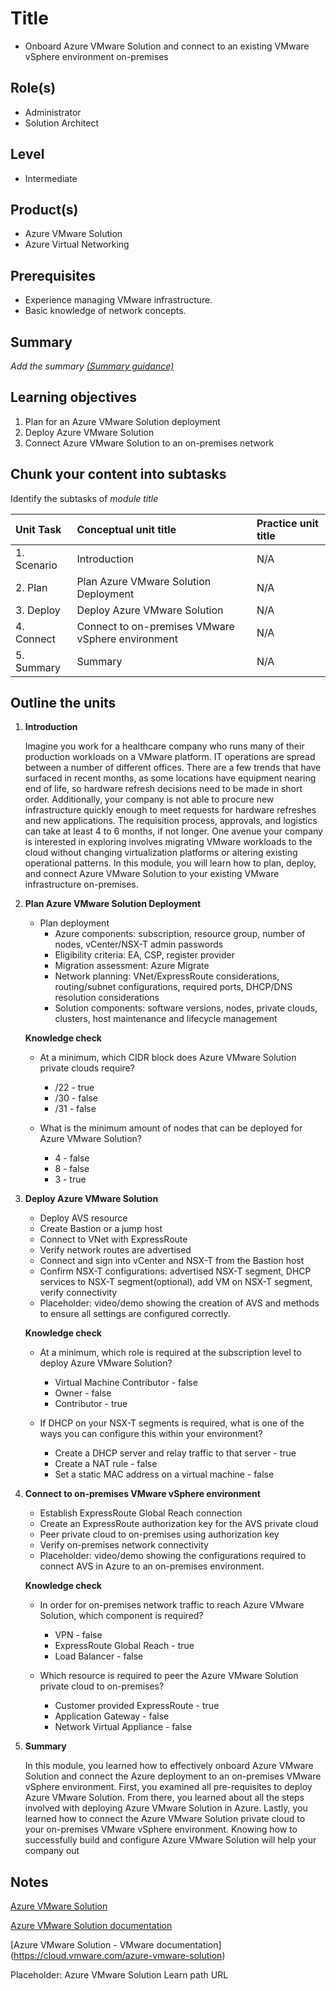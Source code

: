 # Title

- Onboard Azure VMware Solution and connect to an existing VMware vSphere environment on-premises

## Role(s)

- Administrator
- Solution Architect

## Level

- Intermediate

## Product(s)

- Azure VMware Solution
- Azure Virtual Networking

## Prerequisites

- Experience managing VMware infrastructure.
- Basic knowledge of network concepts.

## Summary

*Add the summary [(Summary guidance)](https://review.docs.microsoft.com/en-us/learn-docs/docs/id-guidance-introductory-summaries)*

## Learning objectives

1. Plan for an Azure VMware Solution deployment
1. Deploy Azure VMware Solution
1. Connect Azure VMware Solution to an on-premises network

## Chunk your content into subtasks

Identify the subtasks of *module title*

| Unit Task   | Conceptual unit title | Practice unit title |
| :---------- | :-------------------- | :------------------ |
| 1. Scenario | Introduction          | N/A                 |
| 2. Plan | Plan Azure VMware Solution Deployment | N/A |
| 3. Deploy | Deploy Azure VMware Solution | N/A |
| 4. Connect | Connect to on-premises VMware vSphere environment | N/A |
| 5. Summary  | Summary               | N/A                 |

## Outline the units

1. **Introduction**

    Imagine you work for a healthcare company who runs many of their production workloads on a VMware platform. IT operations are spread between a number of different offices. There are a few trends that have surfaced in recent months, as some locations have equipment nearing end of life, so hardware refresh decisions need to be made in short order. Additionally, your company is not able to procure new infrastructure quickly enough to meet requests for hardware refreshes and new applications. The requisition process, approvals, and logistics can take at least 4 to 6 months, if not longer. One avenue your company is interested in exploring involves migrating VMware workloads to the cloud without changing virtualization platforms or altering existing operational patterns. In this module, you will learn how to plan, deploy, and connect Azure VMware Solution to your existing VMware infrastructure on-premises.

1. **Plan Azure VMware Solution Deployment**

    - Plan deployment
        - Azure components: subscription, resource group, number of nodes, vCenter/NSX-T admin passwords
        - Eligibility criteria: EA, CSP, register provider
        - Migration assessment: Azure Migrate
        - Network planning: VNet/ExpressRoute considerations, routing/subnet configurations, required ports, DHCP/DNS resolution considerations
        - Solution components: software versions, nodes, private clouds, clusters, host maintenance and lifecycle management

    **Knowledge check**

    - At a minimum, which CIDR block does Azure VMware Solution private clouds require?

        - /22 - true
        - /30 - false
        - /31 - false
        
    - What is the minimum amount of nodes that can be deployed for Azure VMware Solution?

        - 4 - false
        - 8 - false
        - 3 - true

1. **Deploy Azure VMware Solution**

    - Deploy AVS resource
    - Create Bastion or a jump host
    - Connect to VNet with ExpressRoute
    - Verify network routes are advertised
    - Connect and sign into vCenter and NSX-T from the Bastion host
    - Confirm NSX-T configurations: advertised NSX-T segment, DHCP services to NSX-T segment(optional), add VM on NSX-T segment, verify connectivity
    - Placeholder: video/demo showing the creation of AVS and methods to ensure all settings are configured correctly.

    **Knowledge check**

    - At a minimum, which role is required at the subscription level to deploy Azure VMware Solution?

        - Virtual Machine Contributor - false
        - Owner - false
        - Contributor - true

    - If DHCP on your NSX-T segments is required, what is one of the ways you can configure this within your environment?

        - Create a DHCP server and relay traffic to that server - true
        - Create a NAT rule - false
        - Set a static MAC address on a virtual machine - false

1. **Connect to on-premises VMware vSphere environment**
    - Establish ExpressRoute Global Reach connection
    - Create an ExpressRoute authorization key for the AVS private cloud
    - Peer private cloud to on-premises using authorization key
    - Verify on-premises network connectivity
    - Placeholder: video/demo showing the configurations required to connect AVS in Azure to an on-premises environment.

    **Knowledge check**

    - In order for on-premises network traffic to reach Azure VMware Solution, which component is required?

        - VPN - false
        - ExpressRoute Global Reach - true
        - Load Balancer - false

    - Which resource is required to peer the Azure VMware Solution private cloud to on-premises?

        - Customer provided ExpressRoute - true
        - Application Gateway - false
        - Network Virtual Appliance - false

1. **Summary**

    In this module, you learned how to effectively onboard Azure VMware Solution and connect the Azure deployment to an on-premises VMware vSphere environment. First, you examined all pre-requisites to deploy Azure VMware Solution. From there, you learned about all the steps involved with deploying Azure VMware Solution in Azure. Lastly, you learned how to connect the Azure VMware Solution private cloud to your on-premises VMware vSphere environment. Knowing how to successfully build and configure Azure VMware Solution will help your company out

## Notes

[Azure VMware Solution](https://azure.microsoft.com/services/azure-vmware/)

[Azure VMware Solution documentation](https://docs.microsoft.com/azure/azure-vmware/)

[Azure VMware Solution - VMware documentation] (https://cloud.vmware.com/azure-vmware-solution)

Placeholder: Azure VMware Solution Learn path URL